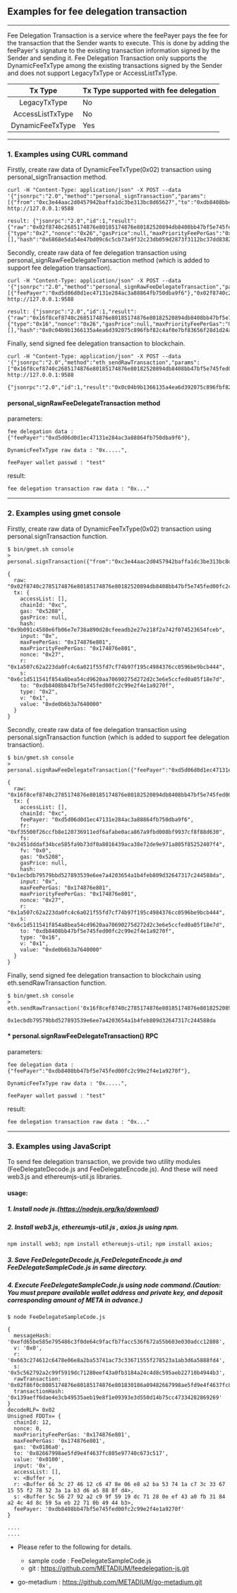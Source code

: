 ## Examples for fee delegation transaction

***
Fee Delegation Transaction is a service where the feePayer pays the fee for the transaction that the Sender wants to execute. This is done by adding the feePayer's signature to the existing transaction information signed by the Sender and sending it. Fee Delegation Transaction only supports the DynamicFeeTxType among the existing transactions signed by the Sender and does not support LegacyTxType or AccessListTxType.

|      Tx Type       | Tx Type supported with fee delegation |
|:------------------:|---------------------------------------|
|    LegacyTxType    | No                                    |
|  AccessListTxType  | No                                    |
|  DynamicFeeTxType  | Yes                                   |

***
### 1. Examples using CURL command

Firstly, create raw data of DynamicFeeTxType(0x02) transaction using personal_signTransaction method.

```
curl -H "Content-Type: application/json" -X POST --data '{"jsonrpc":"2.0","method":"personal_signTransaction","params":[{"from":"0xc3e44aac2d0457942baffa1dc3be313bc8d65627","to":"0xdb8408bb47bf5e745fed00fc2c99e2f4e1a9270f","nonce":"0x26","value":"0xDE0B6B3A7640000","maxPriorityFeePerGas":"0x174876E801","maxFeePerGas":"0x174876E801","gas":"0x5208"},"test"],"id":1}' http://127.0.0.1:9588

result: {"jsonrpc":"2.0","id":1,"result":{"raw":"0x02f8740c2685174876e80185174876e80182520894db8408bb47bf5e745fed00fc2c99e2f4e1a9270f880de0b6b3a764000080c001a06ad4753f48d3cad0b3b5ada1d03718a6abd81467a9896e63c012c944c9014a5ba0163a2aadee9028dc2c2993c55e2d519b58345832a6b540f3b0c71697f25aabfc","tx":{"type":"0x2","nonce":"0x26","gasPrice":null,"maxPriorityFeePerGas":"0x174876e801","maxFeePerGas":"0x174876e801","gas":"0x5208","value":"0xde0b6b3a7640000","input":"0x","v":"0x1","r":"0x6ad4753f48d3cad0b3b5ada1d03718a6abd81467a9896e63c012c944c9014a5b","s":"0x163a2aadee9028dc2c2993c55e2d519b58345832a6b540f3b0c71697f25aabfc","to":"0xdb8408bb47bf5e745fed00fc2c99e2f4e1a9270f","chainId":"0xc","accessList":[],"hash":"0x6868e5da54e47bd09c6c5cb73a9f32c23db059d2873f3112bc37dd83824c4b4a"}}}
``` 

Secondly, create raw data of fee delegation transaction using personal_signRawFeeDelegateTransaction method (which is added to support fee delegation transaction).

```
curl -H "Content-Type: application/json" -X POST --data '{"jsonrpc":"2.0","method":"personal_signRawFeeDelegateTransaction","params":[{"feePayer":"0xd5d06d0d1ec47131e284ac3a88864fb750dba9f6"},"0x02f8740c2685174876e80185174876e80182520894db8408bb47bf5e745fed00fc2c99e2f4e1a9270f880de0b6b3a764000080c001a06ad4753f48d3cad0b3b5ada1d03718a6abd81467a9896e63c012c944c9014a5ba0163a2aadee9028dc2c2993c55e2d519b58345832a6b540f3b0c71697f25aabfc","test"],"id":1}' http://127.0.0.1:9588

result: {"jsonrpc":"2.0","id":1,"result":{"raw":"0x16f8cef8740c2685174876e80185174876e80182520894db8408bb47bf5e745fed00fc2c99e2f4e1a9270f880de0b6b3a764000080c001a06ad4753f48d3cad0b3b5ada1d03718a6abd81467a9896e63c012c944c9014a5ba0163a2aadee9028dc2c2993c55e2d519b58345832a6b540f3b0c71697f25aabfc94d5d06d0d1ec47131e284ac3a88864fb750dba9f680a042cfb84cd7724d648b79a6a486b5e632842295d7be4761165860abbb2c34ec15a01e60339ae50691dbbe290d5c7739e1d75271a316cd643effe247ab6514480b05","tx":{"type":"0x16","nonce":"0x26","gasPrice":null,"maxPriorityFeePerGas":"0x174876e801","maxFeePerGas":"0x174876e801","gas":"0x5208","value":"0xde0b6b3a7640000","input":"0x","v":"0x1","r":"0x6ad4753f48d3cad0b3b5ada1d03718a6abd81467a9896e63c012c944c9014a5b","s":"0x163a2aadee9028dc2c2993c55e2d519b58345832a6b540f3b0c71697f25aabfc","to":"0xdb8408bb47bf5e745fed00fc2c99e2f4e1a9270f","chainId":"0xc","accessList":[],"hash":"0x0c04b9b1366135a4ea6d392075c896fbf82c4af0e7bf83656f28d1d24ace5e31","feePayer":"0xd5d06d0d1ec47131e284ac3a88864fb750dba9f6","fv":"0x0","fr":"0x42cfb84cd7724d648b79a6a486b5e632842295d7be4761165860abbb2c34ec15","fs":"0x1e60339ae50691dbbe290d5c7739e1d75271a316cd643effe247ab6514480b05"}}}
``` 

Finally, send signed fee delegation transaction to blockchain.

```
curl -H "Content-Type: application/json" -X POST --data '{"jsonrpc":"2.0","method":"eth_sendRawTransaction","params":["0x16f8cef8740c2685174876e80185174876e80182520894db8408bb47bf5e745fed00fc2c99e2f4e1a9270f880de0b6b3a764000080c001a06ad4753f48d3cad0b3b5ada1d03718a6abd81467a9896e63c012c944c9014a5ba0163a2aadee9028dc2c2993c55e2d519b58345832a6b540f3b0c71697f25aabfc94d5d06d0d1ec47131e284ac3a88864fb750dba9f680a042cfb84cd7724d648b79a6a486b5e632842295d7be4761165860abbb2c34ec15a01e60339ae50691dbbe290d5c7739e1d75271a316cd643effe247ab6514480b05"],"id":1}' http://127.0.0.1:9588

{"jsonrpc":"2.0","id":1,"result":"0x0c04b9b1366135a4ea6d392075c896fbf82c4af0e7bf83656f28d1d24ace5e31"}
``` 
#### personal_signRawFeeDelegateTransaction method

parameters:

    fee delegation data : {"feePayer":"0xd5d06d0d1ec47131e284ac3a88864fb750dba9f6"},

    DynamicFeeTxType raw data : "0x.....",

    feePayer wallet passwd : "test"

result:

    fee delegation transaction raw data : "0x..."
***
### 2. Examples using gmet console

Firstly, create raw data of DynamicFeeTxType(0x02) transaction using personal.signTransaction function.
```
$ bin/gmet.sh console
> personal.signTransaction({"from":"0xc3e44aac2d0457942baffa1dc3be313bc8d65627","to":"0xdb8408bb47bf5e745fed00fc2c99e2f4e1a9270f","nonce":"0x27","value":"0xDE0B6B3A7640000","maxPriorityFeePerGas":"0x174876E801","maxFeePerGas":"0x174876E801","gas":"0x5208"})

{
  raw: "0x02f8740c2785174876e80185174876e80182520894db8408bb47bf5e745fed00fc2c99e2f4e1a9270f880de0b6b3a764000080c001a01a507c62a223da0fc4c6a021f55fd7cf74b97f195c4984376cc0596be9bcb444a06c1d511541f854a8bea54cd9620aa70690275d272d2c3e6e5ccfed0a05f18e7d",
  tx: {
    accessList: [],
    chainId: "0xc",
    gas: "0x5208",
    gasPrice: null,
    hash: "0x9b091c4580e6fb06e7e738a890d28cfeeadb2e27e218f2a742f074523654fceb",
    input: "0x",
    maxFeePerGas: "0x174876e801",
    maxPriorityFeePerGas: "0x174876e801",
    nonce: "0x27",
    r: "0x1a507c62a223da0fc4c6a021f55fd7cf74b97f195c4984376cc0596be9bcb444",
    s: "0x6c1d511541f854a8bea54cd9620aa70690275d272d2c3e6e5ccfed0a05f18e7d",
    to: "0xdb8408bb47bf5e745fed00fc2c99e2f4e1a9270f",
    type: "0x2",
    v: "0x1",
    value: "0xde0b6b3a7640000"
  }
}
```

Secondly, create raw data of fee delegation transaction using personal.signTransaction function (which is added to support fee delegation transaction).
```
$ bin/gmet.sh console
> personal.signRawFeeDelegateTransaction({"feePayer":"0xd5d06d0d1ec47131e284ac3a88864fb750dba9f6"},"0x02f8740c2785174876e80185174876e80182520894db8408bb47bf5e745fed00fc2c99e2f4e1a9270f880de0b6b3a764000080c001a01a507c62a223da0fc4c6a021f55fd7cf74b97f195c4984376cc0596be9bcb444a06c1d511541f854a8bea54cd9620aa70690275d272d2c3e6e5ccfed0a05f18e7d","test")

{
  raw: "0x16f8cef8740c2785174876e80185174876e80182520894db8408bb47bf5e745fed00fc2c99e2f4e1a9270f880de0b6b3a764000080c001a01a507c62a223da0fc4c6a021f55fd7cf74b97f195c4984376cc0596be9bcb444a06c1d511541f854a8bea54cd9620aa70690275d272d2c3e6e5ccfed0a05f18e7d94d5d06d0d1ec47131e284ac3a88864fb750dba9f680a0f35500f26ccfb8e120736911edf6afabe0aca867a9fbd008bf9937cf8f88d630a02451dddaf34bce585fa9b73df0a8016439aca38e72de9e971a805f85252407f4",
  tx: {
    accessList: [],
    chainId: "0xc",
    feePayer: "0xd5d06d0d1ec47131e284ac3a88864fb750dba9f6",
    fr: "0xf35500f26ccfb8e120736911edf6afabe0aca867a9fbd008bf9937cf8f88d630",
    fs: "0x2451dddaf34bce585fa9b73df0a8016439aca38e72de9e971a805f85252407f4",
    fv: "0x0",
    gas: "0x5208",
    gasPrice: null,
    hash: "0x1ecbdb79579bbd527893539e6ee7a4203654a1b4feb809d32647317c244588da",
    input: "0x",
    maxFeePerGas: "0x174876e801",
    maxPriorityFeePerGas: "0x174876e801",
    nonce: "0x27",
    r: "0x1a507c62a223da0fc4c6a021f55fd7cf74b97f195c4984376cc0596be9bcb444",
    s: "0x6c1d511541f854a8bea54cd9620aa70690275d272d2c3e6e5ccfed0a05f18e7d",
    to: "0xdb8408bb47bf5e745fed00fc2c99e2f4e1a9270f",
    type: "0x16",
    v: "0x1",
    value: "0xde0b6b3a7640000"
  }
}
```

Finally, send signed fee delegation transaction to blockchain using eth.sendRawTransaction function.
```
$ bin/gmet.sh console
> eth.sendRawTransaction('0x16f8cef8740c2785174876e80185174876e80182520894db8408bb47bf5e745fed00fc2c99e2f4e1a9270f880de0b6b3a764000080c001a01a507c62a223da0fc4c6a021f55fd7cf74b97f195c4984376cc0596be9bcb444a06c1d511541f854a8bea54cd9620aa70690275d272d2c3e6e5ccfed0a05f18e7d94d5d06d0d1ec47131e284ac3a88864fb750dba9f680a0f35500f26ccfb8e120736911edf6afabe0aca867a9fbd008bf9937cf8f88d630a02451dddaf34bce585fa9b73df0a8016439aca38e72de9e971a805f85252407f4')

0x1ecbdb79579bbd527893539e6ee7a4203654a1b4feb809d32647317c244588da
```
#### * personal.signRawFeeDelegateTransaction() RPC

 parameters:

    fee delegation data : {"feePayer":"0xdb8408bb47bf5e745fed00fc2c99e2f4e1a9270f"},

    DynamicFeeTxType raw data : "0x.....",

    feePayer wallet passwd : "test"

result:

    fee delegation transaction raw data : "0x..."
***
### 3. Examples using JavaScript

To send fee delegation transaction, we provide two utility modules (FeeDelegateDecode.js and FeeDelegateEncode.js).
And these will need web3.js and ethereumjs-util.js libraries.

#### usage:

##### 1. Install node js.(https://nodejs.org/ko/download)

##### 2. Install web3.js, ethereumjs-util.js , axios.js using npm.
```
npm install web3; npm install ethereumjs-util; npm install axios;
```

##### 3. Save FeeDelegateDecode.js,FeeDelegateEncode.js and FeeDelegateSampleCode.js in same directory.

##### 4. Execute FeeDelegateSampleCode.js using node command.(Caution: You must prepare available wallet address and private key, and deposit corresponding amount of META in advance.)
```
$ node FeeDelegateSampleCode.js

{
  messageHash: '0xefd65be585e795486c3f0de64c9facfb7facc536f672a55b603e030adcc12808',
  v: '0x0',
  r: '0x663c274612c6478e06e8a2ba53741ac73c33671555f278523a1ab3d6a5888fd4',
  s: '0x5c562792a2c99f5919dc71280eef43a0fb3184a24c4d8c595aeb22710b4944b3',
  rawTransaction: '0x02f86f0c8085174876e80185174876e801830186a09482667998ae5fd9e4f4637fc805e97740c673c51782010080c080a0663c274612c6478e06e8a2ba53741ac73c33671555f278523a1ab3d6a5888fd4a05c562792a2c99f5919dc71280eef43a0fb3184a24c4d8c595aeb22710b4944b3',
  transactionHash: '0x139aeff6dae4e3cb49535aeb19e8f1e09393e3d550d14b75cc47334282869269'
}
decodeRLP= 0x02
Unsigned FDDTx= {
  chainId: 12,
  nonce: 0,
  maxPriorityFeePerGas: '0x174876e801',
  maxFeePerGas: '0x174876e801',
  gas: '0x0186a0',
  to: '0x82667998ae5fd9e4f4637fc805e97740c673c517',
  value: '0x0100',
  input: '0x',
  accessList: [],
  v: <Buffer >,
  r: <Buffer 66 3c 27 46 12 c6 47 8e 06 e8 a2 ba 53 74 1a c7 3c 33 67 15 55 f2 78 52 3a 1a b3 d6 a5 88 8f d4>,
  s: <Buffer 5c 56 27 92 a2 c9 9f 59 19 dc 71 28 0e ef 43 a0 fb 31 84 a2 4c 4d 8c 59 5a eb 22 71 0b 49 44 b3>,
  feePayer: '0xdb8408bb47bf5e745fed00fc2c99e2f4e1a9270f'
}

....
....
```


- Please refer to the following for details.
  - sample code : FeeDelegateSampleCode.js
  - git : https://github.com/METADIUM/feedelegation-js.git


- go-metadium : https://github.com/METADIUM/go-metadium.git
